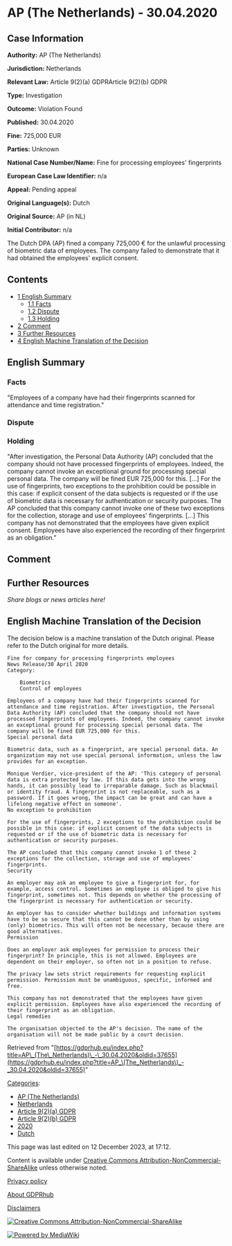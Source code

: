 # AP (The Netherlands) - 30.04.2020

## Case Information

**Authority:** AP (The Netherlands)

**Jurisdiction:** Netherlands

**Relevant Law:** Article 9(2)(a) GDPRArticle 9(2)(b) GDPR

**Type:** Investigation

**Outcome:** Violation Found

**Published:** 30.04.2020

**Fine:** 725,000 EUR

**Parties:** Unknown

**National Case Number/Name:** Fine for processing employees' fingerprints

**European Case Law Identifier:** n/a

**Appeal:** Pending appeal

**Original Language(s):** Dutch

**Original Source:** AP (in NL)

**Initial Contributor:** n/a

The Dutch DPA (AP) fined a company 725,000 € for the unlawful processing of biometric data of employees. The company failed to demonstrate that it had obtained the employees' explicit consent.

## Contents

*   [1 English Summary](#English_Summary)
    *   [1.1 Facts](#Facts)
    *   [1.2 Dispute](#Dispute)
    *   [1.3 Holding](#Holding)
*   [2 Comment](#Comment)
*   [3 Further Resources](#Further_Resources)
*   [4 English Machine Translation of the Decision](#English_Machine_Translation_of_the_Decision)

## English Summary

### Facts

"Employees of a company have had their fingerprints scanned for attendance and time registration."

### Dispute

### Holding

"After investigation, the Personal Data Authority (AP) concluded that the company should not have processed fingerprints of employees. Indeed, the company cannot invoke an exceptional ground for processing special personal data. The company will be fined EUR 725,000 for this. \[...\] For the use of fingerprints, two exceptions to the prohibition could be possible in this case: if explicit consent of the data subjects is requested or if the use of biometric data is necessary for authentication or security purposes. The AP concluded that this company cannot invoke one of these two exceptions for the collection, storage and use of employees' fingerprints. \[...\] This company has not demonstrated that the employees have given explicit consent. Employees have also experienced the recording of their fingerprint as an obligation."

## Comment

## Further Resources

_Share blogs or news articles here!_

## English Machine Translation of the Decision

The decision below is a machine translation of the Dutch original. Please refer to the Dutch original for more details.

```
Fine for company for processing fingerprints employees
News Release/30 April 2020
Category:

    Biometrics
    Control of employees

Employees of a company have had their fingerprints scanned for attendance and time registration. After investigation, the Personal Data Authority (AP) concluded that the company should not have processed fingerprints of employees. Indeed, the company cannot invoke an exceptional ground for processing special personal data. The company will be fined EUR 725,000 for this.
Special personal data

Biometric data, such as a fingerprint, are special personal data. An organization may not use special personal information, unless the law provides for an exception.

Monique Verdier, vice-president of the AP: 'This category of personal data is extra protected by law. If this data gets into the wrong hands, it can possibly lead to irreparable damage. Such as blackmail or identity fraud. A fingerprint is not replaceable, such as a password. If it goes wrong, the impact can be great and can have a lifelong negative effect on someone'.
No exception to prohibition

For the use of fingerprints, 2 exceptions to the prohibition could be possible in this case: if explicit consent of the data subjects is requested or if the use of biometric data is necessary for authentication or security purposes.

The AP concluded that this company cannot invoke 1 of these 2 exceptions for the collection, storage and use of employees' fingerprints.
Security

An employer may ask an employee to give a fingerprint for, for example, access control. Sometimes an employee is obliged to give his fingerprint, sometimes not. This depends on whether the processing of the fingerprint is necessary for authentication or security.

An employer has to consider whether buildings and information systems have to be so secure that this cannot be done other than by using (only) biometrics. This will often not be necessary, because there are good alternatives.
Permission

Does an employer ask employees for permission to process their fingerprint? In principle, this is not allowed. Employees are dependent on their employer, so often not in a position to refuse.

The privacy law sets strict requirements for requesting explicit permission. Permission must be unambiguous, specific, informed and free.

This company has not demonstrated that the employees have given explicit permission. Employees have also experienced the recording of their fingerprint as an obligation.
Legal remedies

The organisation objected to the AP's decision. The name of the organisation will not be made public by a court decision.

```

Retrieved from "[https://gdprhub.eu/index.php?title=AP\_(The\_Netherlands)\_-\_30.04.2020&oldid=37655](https://gdprhub.eu/index.php?title=AP_\(The_Netherlands\)_-_30.04.2020&oldid=37655)"

[Categories](/index.php?title=Special:Categories "Special:Categories"):

*   [AP (The Netherlands)](/index.php?title=Category:AP_\(The_Netherlands\) "Category:AP (The Netherlands)")
*   [Netherlands](/index.php?title=Category:Netherlands "Category:Netherlands")
*   [Article 9(2)(a) GDPR](/index.php?title=Category:Article_9\(2\)\(a\)_GDPR "Category:Article 9(2)(a) GDPR")
*   [Article 9(2)(b) GDPR](/index.php?title=Category:Article_9\(2\)\(b\)_GDPR "Category:Article 9(2)(b) GDPR")
*   [2020](/index.php?title=Category:2020 "Category:2020")
*   [Dutch](/index.php?title=Category:Dutch "Category:Dutch")

This page was last edited on 12 December 2023, at 17:12.

Content is available under [Creative Commons Attribution-NonCommercial-ShareAlike](https://creativecommons.org/licenses/by-nc-sa/4.0/) unless otherwise noted.

[Privacy policy](/index.php?title=GDPRhub:Privacy_policy)

[About GDPRhub](/index.php?title=GDPRhub:About)

[Disclaimers](/index.php?title=GDPRhub:General_disclaimer)

[![Creative Commons Attribution-NonCommercial-ShareAlike](/resources/assets/licenses/cc-by-nc-sa.png)](https://creativecommons.org/licenses/by-nc-sa/4.0/)

[![Powered by MediaWiki](/resources/assets/poweredby_mediawiki_88x31.png)](https://www.mediawiki.org/)